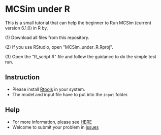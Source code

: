 # MCSim under R

This is a small tutorial that can help the beginner to Run MCSim (current version 6.1.0) in R by,

(1) Download all files from this repository.

(2) If you use RStudio, open "MCSim_under_R.Rproj".

(3) Open the "R_script.R" file and follow the guidance to do the simple test run.

## Instruction

- Please install [Rtools](https://cran.r-project.org/bin/windows/Rtools/) in your system.
- The model and input file have to put into the `input` folder.

## Help 
- For more information, please see [HERE](https://nanhung.rbind.io/post/mcsim-under-r-windows/)  
- Welcome to submit your problem in [issues](https://github.com/nanhung/MCSim_under_R/issues)
